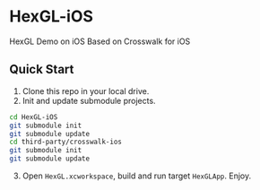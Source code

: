 # HexGL-iOS
HexGL Demo on iOS Based on Crosswalk for iOS

## Quick Start
1. Clone this repo in your local drive.
2. Init and update submodule projects.

  ```sh
  cd HexGL-iOS
  git submodule init
  git submodule update
  cd third-party/crosswalk-ios
  git submodule init
  git submodule update
  ```

3. Open `HexGL.xcworkspace`, build and run target `HexGLApp`. Enjoy.
